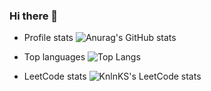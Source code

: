 ### Hi there 👋

-   Profile stats
![Anurag's GitHub stats](https://github-readme-stats.vercel.app/api?username=LittleDevo4ka&show_icons=true&theme=radical&include_all_commits=true)

-   Top languages
![Top Langs](https://github-readme-stats.vercel.app/api/top-langs/?username=LittleDevo4ka&layout=compact)

-   LeetCode stats
![KnlnKS's LeetCode stats](https://leetcode-stats-six.vercel.app/api?username=MrZooro)

